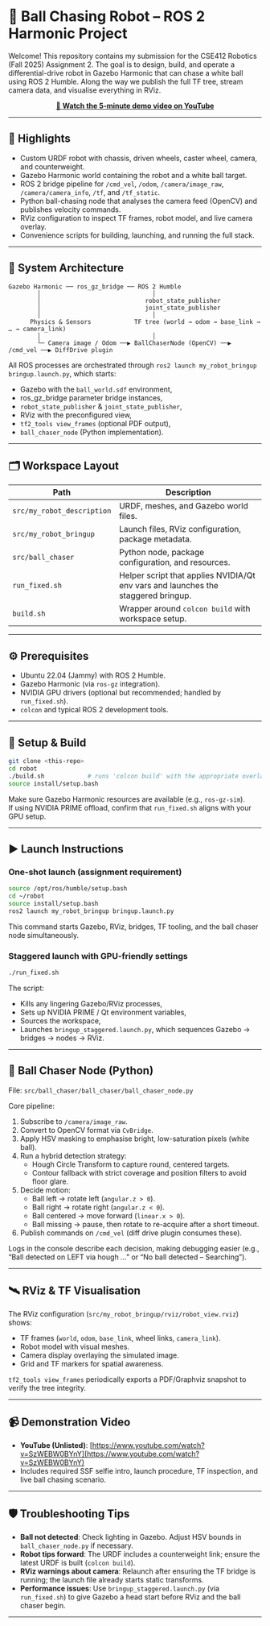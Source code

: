 # 🤖 Ball Chasing Robot – ROS 2 Harmonic Project

Welcome! This repository contains my submission for the CSE412 Robotics (Fall 2025) Assignment&nbsp;2. The goal is to design, build, and operate a differential-drive robot in Gazebo Harmonic that can chase a white ball using ROS&nbsp;2 Humble. Along the way we publish the full TF tree, stream camera data, and visualise everything in RViz.  

<p align="center">
  <a href="https://www.youtube.com/watch?v=SzWEBW0BYnY">
    🎥 <strong>Watch the 5‑minute demo video on YouTube</strong>
  </a>
</p>

---

## 🌟 Highlights
- Custom URDF robot with chassis, driven wheels, caster wheel, camera, and counterweight.
- Gazebo Harmonic world containing the robot and a white ball target.
- ROS 2 bridge pipeline for `/cmd_vel`, `/odom`, `/camera/image_raw`, `/camera/camera_info`, `/tf`, and `/tf_static`.
- Python ball-chasing node that analyses the camera feed (OpenCV) and publishes velocity commands.
- RViz configuration to inspect TF frames, robot model, and live camera overlay.
- Convenience scripts for building, launching, and running the full stack.

---

## 🧱 System Architecture

```
Gazebo Harmonic ── ros_gz_bridge ── ROS 2 Humble
        │                               │
        │                             robot_state_publisher
        │                             joint_state_publisher
        │                               │
      Physics & Sensors            TF tree (world → odom → base_link → … → camera_link)
        │                               │
        └─ Camera image / Odom ──▶ BallChaserNode (OpenCV) ──▶ /cmd_vel ──▶ DiffDrive plugin
```

All ROS processes are orchestrated through `ros2 launch my_robot_bringup bringup.launch.py`, which starts:
- Gazebo with the `ball_world.sdf` environment,
- ros_gz_bridge parameter bridge instances,
- `robot_state_publisher` & `joint_state_publisher`,
- RViz with the preconfigured view,
- `tf2_tools view_frames` (optional PDF output),
- `ball_chaser_node` (Python implementation).

---

## 🗂️ Workspace Layout

| Path | Description |
|------|-------------|
| `src/my_robot_description` | URDF, meshes, and Gazebo world files. |
| `src/my_robot_bringup` | Launch files, RViz configuration, package metadata. |
| `src/ball_chaser` | Python node, package configuration, and resources. |
| `run_fixed.sh` | Helper script that applies NVIDIA/Qt env vars and launches the staggered bringup. |
| `build.sh` | Wrapper around `colcon build` with workspace setup. |

---

## ⚙️ Prerequisites

- Ubuntu 22.04 (Jammy) with ROS 2 Humble.
- Gazebo Harmonic (via `ros-gz` integration).
- NVIDIA GPU drivers (optional but recommended; handled by `run_fixed.sh`).
- `colcon` and typical ROS 2 development tools.

---

## 🚀 Setup & Build

```bash
git clone <this-repo>
cd robot
./build.sh            # runs 'colcon build' with the appropriate overlays
source install/setup.bash
```

Make sure Gazebo Harmonic resources are available (e.g., `ros-gz-sim`).  
If using NVIDIA PRIME offload, confirm that `run_fixed.sh` aligns with your GPU setup.

---

## ▶️ Launch Instructions

### One-shot launch (assignment requirement)

```bash
source /opt/ros/humble/setup.bash
cd ~/robot
source install/setup.bash
ros2 launch my_robot_bringup bringup.launch.py
```

This command starts Gazebo, RViz, bridges, TF tooling, and the ball chaser node simultaneously.

### Staggered launch with GPU-friendly settings

```bash
./run_fixed.sh
```

The script:
- Kills any lingering Gazebo/RViz processes,
- Sets up NVIDIA PRIME / Qt environment variables,
- Sources the workspace,
- Launches `bringup_staggered.launch.py`, which sequences Gazebo → bridges → nodes → RViz.

---

## 🧠 Ball Chaser Node (Python)

File: `src/ball_chaser/ball_chaser/ball_chaser_node.py`

Core pipeline:
1. Subscribe to `/camera/image_raw`.
2. Convert to OpenCV format via `CvBridge`.
3. Apply HSV masking to emphasise bright, low-saturation pixels (white ball).
4. Run a hybrid detection strategy:
   - Hough Circle Transform to capture round, centered targets.
   - Contour fallback with strict coverage and position filters to avoid floor glare.
5. Decide motion:
   - Ball left → rotate left (`angular.z > 0`).
   - Ball right → rotate right (`angular.z < 0`).
   - Ball centered → move forward (`linear.x > 0`).
   - Ball missing → pause, then rotate to re-acquire after a short timeout.
6. Publish commands on `/cmd_vel` (diff drive plugin consumes these).

Logs in the console describe each decision, making debugging easier (e.g., “Ball detected on LEFT via hough …” or “No ball detected – Searching”).

---

## 🛰️ RViz & TF Visualisation

The RViz configuration (`src/my_robot_bringup/rviz/robot_view.rviz`) shows:
- TF frames (`world`, `odom`, `base_link`, wheel links, `camera_link`).
- Robot model with visual meshes.
- Camera display overlaying the simulated image.
- Grid and TF markers for spatial awareness.

`tf2_tools view_frames` periodically exports a PDF/Graphviz snapshot to verify the tree integrity.

---

## 📹 Demonstration Video

- **YouTube (Unlisted)**: [https://www.youtube.com/watch?v=SzWEBW0BYnY](https://www.youtube.com/watch?v=SzWEBW0BYnY)
- Includes required SSF selfie intro, launch procedure, TF inspection, and live ball chasing scenario.

---

## 🛡️ Troubleshooting Tips

- **Ball not detected**: Check lighting in Gazebo. Adjust HSV bounds in `ball_chaser_node.py` if necessary.
- **Robot tips forward**: The URDF includes a counterweight link; ensure the latest URDF is built (`colcon build`).
- **RViz warnings about camera**: Relaunch after ensuring the TF bridge is running; the launch file already starts static transforms.
- **Performance issues**: Use `bringup_staggered.launch.py` (via `run_fixed.sh`) to give Gazebo a head start before RViz and the ball chaser begin.

---
